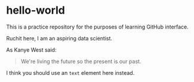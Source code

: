 # hello-world
This is a practice repository for the purposes of learning GitHub interface.

Ruchit here, I am an aspiring data scientist.

As Kanye West said:

> We're living the future so
> the present is our past.

I think you should use an
`text` element here instead.

